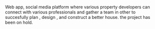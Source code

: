 Web app, social media platform where various property developers can connect with various professionals and gather a team in other to succesfully plan , design , and construct a better house.
the project has been on hold.
